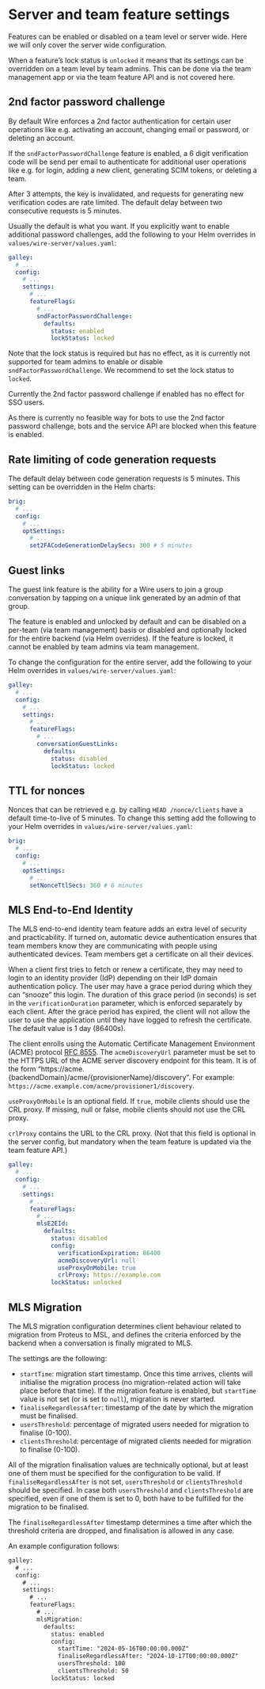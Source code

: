 # Server and team feature settings

Features can be enabled or disabled on a team level or server wide. Here we will only cover the server wide configuration.

When a feature’s lock status is `unlocked` it means that its settings can be overridden on a team level by team admins. This can be done via the team management app or via the team feature API and is not covered here.

## 2nd factor password challenge

By default Wire enforces a 2nd factor authentication for certain user operations like e.g. activating an account, changing email or password, or deleting an account.

If the `sndFactorPasswordChallenge` feature is enabled, a 6 digit verification code will be send per email to authenticate for additional user operations like e.g. for login, adding a new client, generating SCIM tokens, or deleting a team.

After 3 attempts, the key is invalidated, and requests for generating new verification codes are rate limited. The default delay between two consecutive requests is 5 minutes.

Usually the default is what you want. If you explicitly want to enable additional password challenges, add the following to your Helm overrides in `values/wire-server/values.yaml`:

```yaml
galley:
  # ...
  config:
    # ...
    settings:
      # ...
      featureFlags:
        # ...
        sndFactorPasswordChallenge:
          defaults:
            status: enabled
            lockStatus: locked
```

Note that the lock status is required but has no effect, as it is currently not supported for team admins to enable or disable `sndFactorPasswordChallenge`. We recommend to set the lock status to `locked`.

Currently the 2nd factor password challenge if enabled has no effect for SSO users.

As there is currently no feasible way for bots to use the 2nd factor password challenge, bots and the service API are blocked when this feature is enabled.

## Rate limiting of code generation requests

The default delay between code generation requests is 5 minutes. This setting can be overridden in the Helm charts:

```yaml
brig:
  # ...
  config:
    # ...
    optSettings:
      # ...
      set2FACodeGenerationDelaySecs: 300 # 5 minutes
```

## Guest links

The guest link feature is the ability for a Wire users to join a group conversation by tapping on a unique link generated by an admin of that group.

The feature is enabled and unlocked by default and can be disabled on a per-team (via team management) basis or disabled and optionally locked for the entire backend (via Helm overrides). If the feature is locked, it cannot be enabled by team admins via team management.

To change the configuration for the entire server, add the following to your Helm overrides in `values/wire-server/values.yaml`:

```yaml
galley:
  # ...
  config:
    # ...
    settings:
      # ...
      featureFlags:
        # ...
        conversationGuestLinks:
          defaults:
            status: disabled
            lockStatus: locked
```

## TTL for nonces

Nonces that can be retrieved e.g. by calling `HEAD /nonce/clients` have a default time-to-live of 5 minutes. To change this setting add the following to your Helm overrides in `values/wire-server/values.yaml`:

```yaml
brig:
  # ...
  config:
    # ...
    optSettings:
      # ...
      setNonceTtlSecs: 360 # 6 minutes
```

## MLS End-to-End Identity

The MLS end-to-end identity team feature adds an extra level of security and practicability. If turned on, automatic device authentication ensures that team members know they are communicating with people using authenticated devices. Team members get a certificate on all their devices.

When a client first tries to fetch or renew a certificate, they may need to login to an identity provider (IdP) depending on their IdP domain authentication policy. The user may have a grace period during which they can “snooze” this login. The duration of this grace period (in seconds) is set in the `verificationDuration` parameter, which is enforced separately by each client. After the grace period has expired, the client will not allow the user to use the application until they have logged to refresh the certificate. The default value is 1 day (86400s).

The client enrolls using the Automatic Certificate Management Environment (ACME) protocol [RFC 8555](https://www.rfc-editor.org/rfc/rfc8555.html). The `acmeDiscoveryUrl` parameter must be set to the HTTPS URL of the ACME server discovery endpoint for this team. It is of the form “https://acme.{backendDomain}/acme/{provisionerName}/discovery”. For example: `https://acme.example.com/acme/provisioner1/discovery`.

`useProxyOnMobile` is an optional field. If `true`, mobile clients should use the CRL proxy. If missing, null or false, mobile clients should not use the CRL proxy.

`crlProxy` contains the URL to the CRL proxy. (Not that this field is optional in the server config, but mandatory when the team feature is updated via the team feature API.)

```yaml
galley:
  # ...
  config:
    # ...
    settings:
      # ...
      featureFlags:
        # ...
        mlsE2EId:
          defaults:
            status: disabled
            config:
              verificationExpiration: 86400
              acmeDiscoveryUrl: null
              useProxyOnMobile: true
              crlProxy: https://example.com
            lockStatus: unlocked
```

## MLS Migration

The MLS migration configuration determines client behaviour related to
migration from Proteus to MSL, and defines the criteria enforced by the backend
when a conversation is finally migrated to MLS.

The settings are the following:

- `startTime`: migration start timestamp. Once this time arrives, clients will
  initialise the migration process (no migration-related action will take
  place before that time).  If the migration feature is enabled, but
  `startTime` value is not set (or is set to `null`), migration is never
  started.
- `finaliseRegardlessAfter`: timestamp of the date by which the migration must
  be finalised.
- `usersThreshold`: percentage of migrated users needed for migration to
  finalise (0-100).
- `clientsThreshold`: percentage of migrated clients needed for migration to
  finalise (0-100).

All of the migration finalisation values are technically optional, but at least
one of them must be specified for the configuration to be valid. If
`finaliseRegardlessAfter` is not set, `usersThreshold` or `clientsThreshold`
should be specified. In case both `usersThreshold` and `clientsThreshold` are
specified, even if one of them is set to 0, both have to be fulfilled for the
migration to be finalised.

The `finaliseRegardlessAfter` timestamp determines a time after which the
threshold criteria are dropped, and finalisation is allowed in any case.

An example configuration follows:

```default
galley:
  # ...
  config:
    # ...
    settings:
      # ...
      featureFlags:
        # ...
        mlsMigration:
          defaults:
            status: enabled
            config:
              startTime: "2024-05-16T00:00:00.000Z"
              finaliseRegardlessAfter: "2024-10-17T00:00:00.000Z"
              usersThreshold: 100
              clientsThreshold: 50
            lockStatus: locked
```
